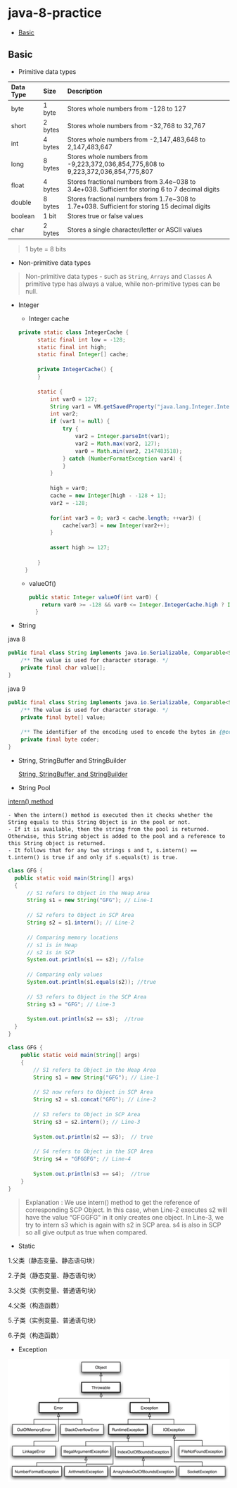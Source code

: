 # java-8-practice
- [Basic](#basic)

## Basic
- Primitive data types 

|Data  Type	| Size	| Description|
| :------------- | :------------- | :------------- |
|byte	| 1 byte	|Stores whole numbers from -128 to 127|
|short	| 2 bytes | Stores whole numbers from -32,768 to 32,767|
|int	| 4 bytes	|Stores whole numbers from -2,147,483,648 to 2,147,483,647|
|long	| 8 bytes	|Stores whole numbers from -9,223,372,036,854,775,808 to 9,223,372,036,854,775,807|
|float	| 4 bytes	|Stores fractional numbers from 3.4e−038 to 3.4e+038. Sufficient for storing 6 to 7 decimal digits|
|double	| 8 bytes	|Stores fractional numbers from 1.7e−308 to 1.7e+038. Sufficient for storing 15 decimal digits|
|boolean	| 1 bit	|Stores true or false values|
|char	| 2 bytes	|Stores a single character/letter or ASCII values|

> 1 byte = 8 bits

- Non-primitive data types

> Non-primitive data types - such as `String`, `Arrays` and `Classes`
> A primitive type has always a value, while non-primitive types can be null.


- Integer
  - Integer cache

  ```java
  private static class IntegerCache {
        static final int low = -128;
        static final int high;
        static final Integer[] cache;

        private IntegerCache() {
        }

        static {
            int var0 = 127;
            String var1 = VM.getSavedProperty("java.lang.Integer.IntegerCache.high");
            int var2;
            if (var1 != null) {
                try {
                    var2 = Integer.parseInt(var1);
                    var2 = Math.max(var2, 127);
                    var0 = Math.min(var2, 2147483518);
                } catch (NumberFormatException var4) {
                }
            }

            high = var0;
            cache = new Integer[high - -128 + 1];
            var2 = -128;

            for(int var3 = 0; var3 < cache.length; ++var3) {
                cache[var3] = new Integer(var2++);
            }

            assert high >= 127;

        }
    }
  ```
  
  - valueOf()
    
    ```java
    public static Integer valueOf(int var0) {
        return var0 >= -128 && var0 <= Integer.IntegerCache.high ? Integer.IntegerCache.cache[var0 + 128] : new Integer(var0);
      }
    ```
  
- String

java 8
```java
public final class String implements java.io.Serializable, Comparable<String>, CharSequence {
    /** The value is used for character storage. */
    private final char value[];
}
```

java 9
```java
public final class String implements java.io.Serializable, Comparable<String>, CharSequence {
    /** The value is used for character storage. */
    private final byte[] value;

    /** The identifier of the encoding used to encode the bytes in {@code value}. */
    private final byte coder;
}
```

  - String, StringBuffer and StringBuilder
  
    [String, StringBuffer, and StringBuilder](https://stackoverflow.com/questions/2971315/string-stringbuffer-and-stringbuilder)
 
 - String Pool
 
 [intern() method](https://www.geeksforgeeks.org/interning-of-string/)
 
    - When the intern() method is executed then it checks whether the String equals to this String Object is in the pool or not.
    - If it is available, then the string from the pool is returned. Otherwise, this String object is added to the pool and a reference to      this String object is returned.
    - It follows that for any two strings s and t, s.intern() == t.intern() is true if and only if s.equals(t) is true.
  
  ```java
  class GFG {  
    public static void main(String[] args)  
    {  
        // S1 refers to Object in the Heap Area  
        String s1 = new String("GFG"); // Line-1  
  
        // S2 refers to Object in SCP Area 
        String s2 = s1.intern(); // Line-2  
          
        // Comparing memory locations 
        // s1 is in Heap 
        // s2 is in SCP 
        System.out.println(s1 == s2); //false
          
        // Comparing only values 
        System.out.println(s1.equals(s2)); //true
          
        // S3 refers to Object in the SCP Area  
        String s3 = "GFG"; // Line-3  
  
        System.out.println(s2 == s3);  //true
    }  
}  
```

```java
class GFG {  
    public static void main(String[] args)  
    {  
        // S1 refers to Object in the Heap Area  
        String s1 = new String("GFG"); // Line-1  
  
        // S2 now refers to Object in SCP Area  
        String s2 = s1.concat("GFG"); // Line-2  
  
        // S3 refers to Object in SCP Area 
        String s3 = s2.intern(); // Line-3  
  
        System.out.println(s2 == s3);  // true
  
        // S4 refers to Object in the SCP Area  
        String s4 = "GFGGFG"; // Line-4  
  
        System.out.println(s3 == s4);  //true
    }  
}  
```

> Explanation : We use intern() method to get the reference of corresponding SCP Object. In this case, when Line-2 executes s2 will have the value “GFGGFG” in it only creates one object. In Line-3, we try to intern s3 which is again with s2 in SCP area. s4 is also in SCP so all give output as true when compared.
  
- Static

1.父类（静态变量、静态语句块）

2.子类（静态变量、静态语句块）

3.父类（实例变量、普通语句块）

4.父类（构造函数）

5.子类（实例变量、普通语句块）

6.子类（构造函数）


- Exception

![alt text](https://github.com/CyC2018/CS-Notes/blob/master/notes/pics/PPjwP.png)
